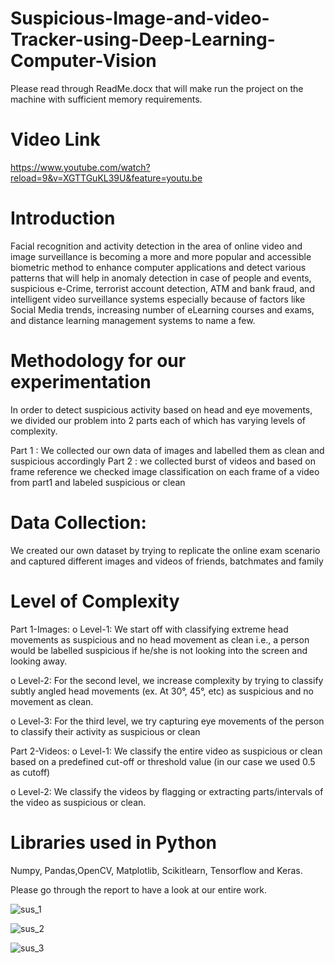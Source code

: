 # Suspicious-Image-and-video-Tracker-using-Deep-Learning-Computer-Vision
Please read through ReadMe.docx that will make run the project on the machine with sufficient memory requirements.

# Video Link
https://www.youtube.com/watch?reload=9&v=XGTTGuKL39U&feature=youtu.be

# Introduction
Facial recognition and activity detection in the area of online video and image surveillance is
becoming a more and more popular and accessible biometric method to enhance computer
applications and detect various patterns that will help in anomaly detection in case of people
and events, suspicious e-Crime, terrorist account detection, ATM and bank fraud, and
intelligent video surveillance systems especially because of factors like Social Media trends,
increasing number of eLearning courses and exams, and distance learning management
systems to name a few.

# Methodology for our experimentation
In order to detect suspicious activity based on head and eye movements, we divided our
problem into 2 parts each of which has varying levels of complexity.

Part 1 : We collected our own data of images and labelled them as clean and suspicious accordingly
Part 2 : we collected burst of videos and based on frame reference we checked image classification on each frame of a video from part1 and labeled suspicious or clean

# Data Collection:
We created our own dataset by trying to replicate the online exam scenario and captured
different images and videos of friends, batchmates and family

# Level of Complexity 
Part 1-Images:
o Level-1: We start off with classifying extreme head movements as suspicious
and no head movement as clean i.e., a person would be labelled suspicious if
he/she is not looking into the screen and looking away.

o Level-2: For the second level, we increase complexity by trying to classify
subtly angled head movements (ex. At 30°, 45°, etc) as suspicious and no
movement as clean.

o Level-3: For the third level, we try capturing eye movements of the person to
classify their activity as suspicious or clean

Part 2-Videos:
o Level-1: We classify the entire video as suspicious or clean based on a predefined cut-off or threshold value (in our case we used 0.5 as cutoff)

o Level-2: We classify the videos by flagging or extracting parts/intervals of the
video as suspicious or clean.

# Libraries used in Python
Numpy, Pandas,OpenCV, Matplotlib, Scikitlearn, Tensorflow and Keras. 

Please go through the report to have a look at our entire work.

![sus_1](https://user-images.githubusercontent.com/58057238/107313956-a787d100-6a61-11eb-9cfd-cf2864865bb8.PNG)

![sus_2](https://user-images.githubusercontent.com/58057238/107314289-51675d80-6a62-11eb-9bfd-9326dec57073.PNG)

![sus_3](https://user-images.githubusercontent.com/58057238/107314314-59bf9880-6a62-11eb-813a-ae22906cffcb.PNG)
